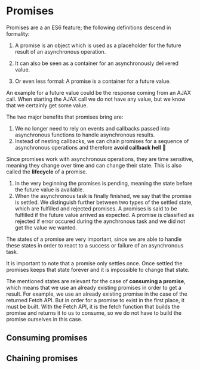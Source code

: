 # Promises

Promises are a an ES6 feature; the following definitions descend in formality:

1. A promise is an object which is used as a placeholder for the future result of an asynchronous operation.

2. It can also be seen as a container for an asynchronously delivered value.

3. Or even less formal: A promise is a container for a future value.

An example for a future value could be the response coming from an AJAX call. When starting the AJAX call we do not have any value, but we know that we certainly get some value.

The two major benefits that promises bring are:
1. We no longer need to rely on events and callbacks passed into asynchronous functions to handle asynchronous results.
2. Instead of nesting callbacks, we can chain promises for a sequence of asynchronous operations and therefore **avoid callback hell** 🎉

Since promises work with asynchronous operations, they are time sensitive, meaning they change over time and can change their state. This is also called the **lifecycle** of a promise.

1. In the very beginning the promises is pending, meaning the state before the future value is available.
2. When the asynchronous task is finally finished, we say that the promise is settled. We distinguish further between two types of the settled state, which are fulfilled and rejected promises. A promises is said to be fulfilled if the future value arrived as expected. A promise is classified as rejected if error occured during the aynchronous task and we did not get the value we wanted.

The states of a promise are very important, since we are able to handle these states in order to react to a success or failure of an asynchronous task.

It is important to note that a promise only settles once. Once settled the promises keeps that state forever and it is impossible to change that state.

The mentioned states are relevant for the case of **consuming a promise**, which means that we use an already existing promises in order to get a result. For example, we use an already existing promise in the case of the returned Fetch API.
But in order for a promise to exist in the first place, it must be built. With the Fetch API, it is the fetch function that builds the promise and returns it to us to consume, so we do not have to build the promise ourselves in this case.

## Consuming promises

## Chaining promises